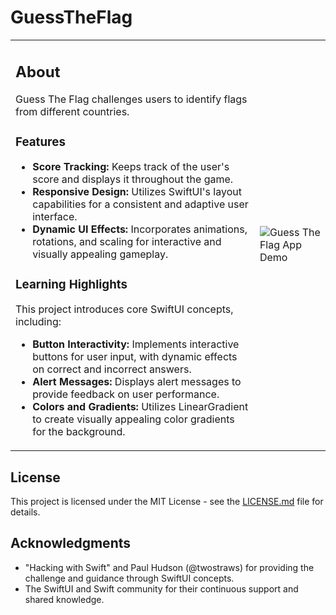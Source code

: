 # GuessTheFlag 

<table>
<tr>
<td>

## About

Guess The Flag challenges users to identify flags from different countries.

### Features

- **Score Tracking:** Keeps track of the user's score and displays it throughout the game.
- **Responsive Design:** Utilizes SwiftUI's layout capabilities for a consistent and adaptive user interface.
- **Dynamic UI Effects:** Incorporates animations, rotations, and scaling for interactive and visually appealing gameplay.

### Learning Highlights

This project introduces core SwiftUI concepts, including:
- **Button Interactivity:** Implements interactive buttons for user input, with dynamic effects on correct and incorrect answers.
- **Alert Messages:** Displays alert messages to provide feedback on user performance.
- **Colors and Gradients:** Utilizes LinearGradient to create visually appealing color gradients for the background.

</td>
<td>

![Guess The Flag App Demo](https://github.com/ricardonovelot/GuessTheFlag/assets/84286086/d12abbd2-581b-403f-b7cb-b6e6e3f5e833)

</td>
</tr>
</table>

## License

This project is licensed under the MIT License - see the [LICENSE.md](LICENSE.md) file for details.

## Acknowledgments

- "Hacking with Swift" and Paul Hudson (@twostraws) for providing the challenge and guidance through SwiftUI concepts.
- The SwiftUI and Swift community for their continuous support and shared knowledge.

</td>
</tr>
</table>
